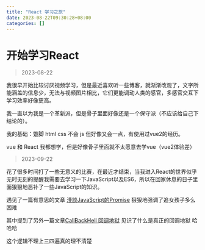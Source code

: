 ```yaml
---
title: "React 学习之旅"
date: 2023-08-22T09:30:28+08:00
categories: []
---
```


# 开始学习React

> 2023-08-22

我很早开始比较讨厌视频学习，但是最近喜欢听一些博客，就渐渐改观了，文字所能涵盖的信息少，无法与视频图片相比，它们更能调动人类的感官，多感官交互下学习效率好像更高。

我一直以为我是一个革新派，但是骨子里面好像还是一个保守派（不应该给自己下结论的）。

我的基础：蹩脚 html css 不会 js 但好像又会一点，有使用过vue2的经历。

vue 和 React 我都想学，但是好像骨子里面就不太愿意去学vue（vue2体验差）

> 2023-09-22

花了很多时间打了一些无意义的比赛，在最近才结束，当我进入React的世界似乎无时无刻的提醒我需要去学习一下JavaScript以及ES6，所以在回家休息的日子里面狠狠地恶补了一些JavaScript的知识。

遇见了一篇有意思的文章 [淺談JavaScript的Promise](https://marco79423.net/articles/%E6%B7%BA%E8%AB%87-javascript-%E7%9A%84-promise) 狠狠地强调了追女孩子多么困难

其中提到了另外一篇文章[CallBackHell 回调地狱](http://callbackhell.com/) 见识了什么是真正的回调地狱 哈哈哈

这个逻辑不理上三四遍真的理不清楚
